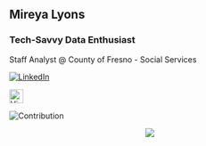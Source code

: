 ## Mireya Lyons

### Tech-Savvy Data Enthusiast

Staff Analyst @ County of Fresno - Social Services    

<a href="https://www.linkedin.com/in/mireyalyons/" target="_blank"><img src="https://img.shields.io/badge/LinkedIn-%230077B5.svg?&style=flat-square&logo=linkedin&logoColor=white" alt="LinkedIn"></a>

<img src="https://img.shields.io/badge/VS%20Code-282C34?logo=visual-studio-code&logoColor=007ACC" alt="Visual Studio Code logo" title="Visual Studio Code" height="25" />



![Contribution](https://activity-graph.herokuapp.com/graph?username=mireyalyons&theme=react-dark&hide_border=true&area=true)


<div align="center"> <img src="https://raw.githubusercontent.com/mireyalyons/mireyalyons/output/github-contribution-grid-snake.svg" /></div>
